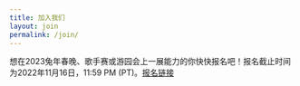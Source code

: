 ```yaml
---
title: 加入我们
layout: join
permalink: /join/
---
```


想在2023兔年春晚、歌手赛或游园会上一展能力的你快快报名吧！报名截止时间为2022年11月16日，11:59 PM (PT)。[报名链接](http://zgzg.link/2022s-volunteer-signup)
